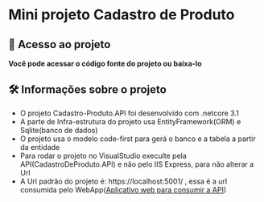 # Mini projeto Cadastro de Produto

## 📁 Acesso ao projeto

**Você pode acessar o código fonte do projeto ou baixa-lo**

## 🛠️ Informações sobre o projeto

<ul>
  <li>O projeto Cadastro-Produto.API foi desenvolvido com .netcore 3.1</li>
  <li>A parte de Infra-estrutura do projeto usa EntityFramework(ORM) e Sqlite(banco de dados)</li>
  <li>O projeto usa o modelo code-first para gerá o banco e a tabela a partir da entidade</li>
  <li>Para rodar o projeto no VisualStudio execulte pela API(CadastroDeProduto.API) e não pelo IIS Express, para não alterar a Url</li>
  <li>A Url padrão do projeto é: https://localhost:5001/ , essa é a url consumida pelo WebApp(<a href="https://github.com/kcsdesenvolvedor/Cadastro-Produto.WebApp">Aplicativo web para consumir a API</a>)</li>
</ul>
